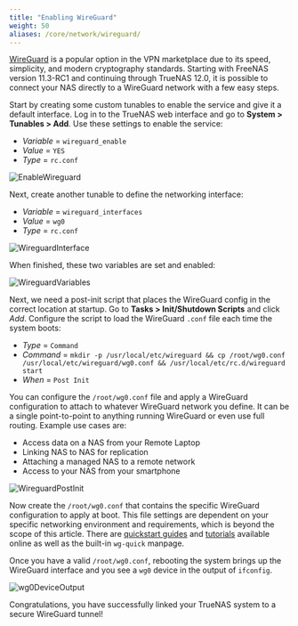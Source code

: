 ```yaml
---
title: "Enabling WireGuard"
weight: 50
aliases: /core/network/wireguard/
---
```


[WireGuard](https://www.wireguard.com/) is a popular option in the VPN marketplace due to its speed, simplicity, and modern cryptography standards.
Starting with FreeNAS version 11.3-RC1 and continuing through TrueNAS 12.0, it is possible to connect your NAS directly to a WireGuard network with a few easy steps.

Start by creating some custom tunables to enable the service and give it a default interface.
Log in to the TrueNAS web interface and go to **System > Tunables > Add**.
Use these settings to enable the service:

* *Variable* = `wireguard_enable`
* *Value* = `YES`
* *Type* = `rc.conf`

![EnableWireguard](/images/CORE/12.0/wireguard_enable.png "Enable Wireguard")

Next, create another tunable to define the networking interface:

* *Variable* = `wireguard_interfaces`
* *Value* = `wg0`
* *Type* = `rc.conf`

![WireguardInterface](/images/CORE/12.0/wireguard_interfaces.png "Wireguard Interfaces")

When finished, these two variables are set and enabled:

![WireguardVariables](/images/CORE/12.0/wireguard_variables.png "Wireguard Variables")

Next, we need a post-init script that places the WireGuard config in the correct location at startup.
Go to **Tasks > Init/Shutdown Scripts** and click *Add*.
Configure the script to load the WireGuard `.conf` file each time the system boots:

* *Type* = `Command` 
* *Command* = `mkdir -p /usr/local/etc/wireguard && cp /root/wg0.conf /usr/local/etc/wireguard/wg0.conf && /usr/local/etc/rc.d/wireguard start`
* *When* = `Post Init`

You can configure the `/root/wg0.conf` file and apply a WireGuard configuration to attach to whatever WireGuard network you define.
It can be a single point-to-point to anything running WireGuard or even use full routing.
Example use cases are:

* Access data on a NAS from your Remote Laptop
* Linking NAS to NAS for replication
* Attaching a managed NAS to a remote network
* Access to your NAS from your smartphone

![WireguardPostInit](/images/CORE/12.0/WireguardInitScript.png "Wireguard Post Init Script")

Now create the `/root/wg0.conf` that contains the specific WireGuard configuration to apply at boot.
This file settings are dependent on your specific networking environment and requirements, which is beyond the scope of this article.
There are [quickstart guides](https://www.wireguard.com/quickstart/) and [tutorials](https://www.linode.com/docs/networking/vpn/set-up-wireguard-vpn-on-ubuntu/) available online as well as the built-in `wg-quick` manpage.

Once you have a valid `/root/wg0.conf`, rebooting the system brings up the WireGuard interface and you see a `wg0` device in the output of `ifconfig`.

![wg0DeviceOutput](/images/CORE/12.0/wg0DeviceOutput.png "wg0 device output")

Congratulations, you have successfully linked your TrueNAS system to a secure WireGuard tunnel!
